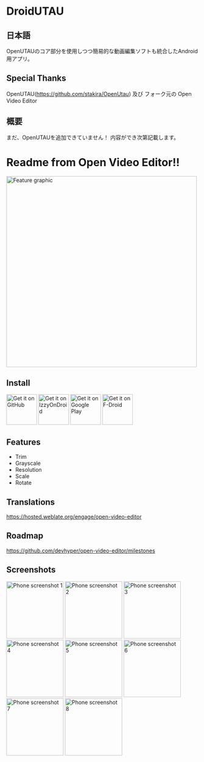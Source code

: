 # DroidUTAU
## 日本語
OpenUTAUのコア部分を使用しつつ簡易的な動画編集ソフトも統合したAndroid用アプリ。
## Special Thanks
OpenUTAU(https://github.com/stakira/OpenUtau)
及び
フォーク元の Open Video Editor
## 概要
まだ、OpenUTAUを追加できていません！
内容ができ次第記載します。
# Readme from Open Video Editor!!
<img src="./metadata/en-US/images/featureGraphicDark.png" alt="Feature graphic" width="500">

## Install
[<img src="./assets/get-it-on-github.png" alt='Get it on GitHub' height="80">](https://github.com/devhyper/open-video-editor/releases/latest)
[<img src="./assets/IzzyOnDroid.png" alt='Get it on IzzyOnDroid' height="80">](https://apt.izzysoft.de/fdroid/index/apk/io.github.devhyper.openvideoeditor)
[<img src="./assets/google-play-badge.png" alt='Get it on Google Play' height="80">](https://play.google.com/store/apps/details?id=io.github.devhyper.openvideoeditor)
[<img src="./assets/get-it-on-fdroid.png" alt='Get it on F-Droid' height="80">](https://f-droid.org/en/packages/io.github.devhyper.openvideoeditor)

## Features
- Trim
- Grayscale
- Resolution
- Scale
- Rotate

## Translations
https://hosted.weblate.org/engage/open-video-editor

## Roadmap
https://github.com/devhyper/open-video-editor/milestones

## Screenshots
<p float="left">
    <img src="./metadata/en-US/images/phoneScreenshots/1.png" alt="Phone screenshot 1" width="150">
    <img src="./metadata/en-US/images/phoneScreenshots/2.png" alt="Phone screenshot 2" width="150">
    <img src="./metadata/en-US/images/phoneScreenshots/3.png" alt="Phone screenshot 3" width="150">
    <img src="./metadata/en-US/images/phoneScreenshots/4.png" alt="Phone screenshot 4" width="150">
    <img src="./metadata/en-US/images/phoneScreenshots/5.png" alt="Phone screenshot 5" width="150">
    <img src="./metadata/en-US/images/phoneScreenshots/6.png" alt="Phone screenshot 6" width="150">
    <img src="./metadata/en-US/images/phoneScreenshots/7.png" alt="Phone screenshot 7" width="150">
    <img src="./metadata/en-US/images/phoneScreenshots/8.png" alt="Phone screenshot 8" width="150">
</p>


